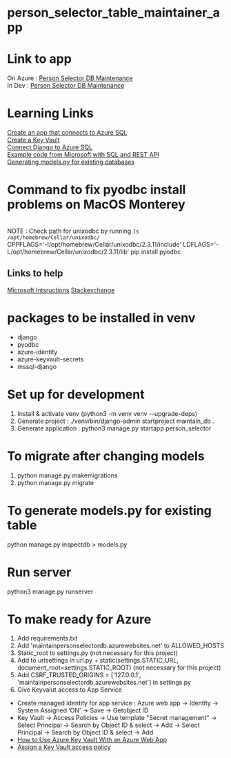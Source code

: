 #  person_selector_table_maintainer_app

# Link to app
On Azure : [Person Selector DB Maintenance](https://maintainpersonselectordb.azurewebsites.net/person_selector/)
<br/>
In Dev : [Person Selector DB Maintenance](http://127.0.0.1:8000/person_selector/)

# Learning Links
[Create an app that connects to Azure SQL](https://docs.microsoft.com/en-us/azure/azure-sql/database/connect-query-python?view=azuresql) <br>
[Create a Key Vault](https://docs.microsoft.com/en-us/azure/key-vault/secrets/quick-create-python?tabs=azure-cli) <br>
[Connect Django to Azure SQL](https://docs.microsoft.com/en-us/samples/azure-samples/azure-sql-db-django/azure-sql-db-django/) <br>
[Example code from Microsoft with SQL and REST API](https://github.com/Azure-Samples/azure-sql-db-django/tree/main/customerapi) <br>
[Generating models.py for existing databases](https://docs.djangoproject.com/en/4.0/howto/legacy-databases/)

# Command to fix pyodbc install problems on MacOS Monterey
<br> NOTE : Check path for unixodbc by running `ls /opt/homebrew/Cellar/unixodbc/` <br>
CPPFLAGS='-I/opt/homebrew/Cellar/unixodbc/2.3.11/include' LDFLAGS='-L/opt/homebrew/Cellar/unixodbc/2.3.11/lib' pip install pyodbc
## Links to help
[Microsoft Intsructions](https://docs.microsoft.com/en-us/azure/azure-sql/database/connect-query-python?view=azuresql)
[Stackexchange](https://stackoverflow.com/questions/71138425/installing-pyodbc-fails-on-osx-12-2-monterey#new-answer)

# packages to be installed in venv
- django
- pyodbc
- azure-identity
- azure-keyvault-secrets
- mssql-django

# Set up for development
1. Install & activate venv (python3 -m venv venv --upgrade-deps)
2. Generate project : ./venv/bin/django-admin startproject maintain_db .  
3. Generate application : python3 manage.py startapp person_selector

# To migrate after changing models
1. python manage.py makemigrations
2. python manage.py migrate

# To generate models.py for existing table
python manage.py inspectdb > models.py

# Run server
python3 manage.py runserver  

# To make ready for Azure
1. Add requirements.txt
2. Add 'maintainpersonselectordb.azurewebsites.net' to ALLOWED_HOSTS
3. Static_root to settings.py (not necessary for this project)
4. Add to urlsettings in url.py + static(settings.STATIC_URL, document_root=settings.STATIC_ROOT) (not necessary for this project)
5. Add CSRF_TRUSTED_ORIGINS = ['127.0.0.1', 'maintainpersonselectordb.azurewebsites.net']
in settings.py
6. Give Keyvalut access to App Service
- Create managed identity for app service : Azure web app ->  Identity -> System Assigned ‘ON’ -> Save -> Getobject ID 
- Key Vault -> Access Policies -> Use template  "Secret management" -> Select Principal -> Search by Object ID & select -> Add -> Select Principal -> Search by Object ID & select -> Add
- [How to Use Azure Key Vault With an Azure Web App](https://www.loginradius.com/blog/engineering/guest-post/using-azure-key-vault-with-an-azure-web-app-in-c-sharp/)
- [Assign a Key Vault access policy](https://docs.microsoft.com/en-us/azure/key-vault/general/assign-access-policy?tabs=azure-portal)

